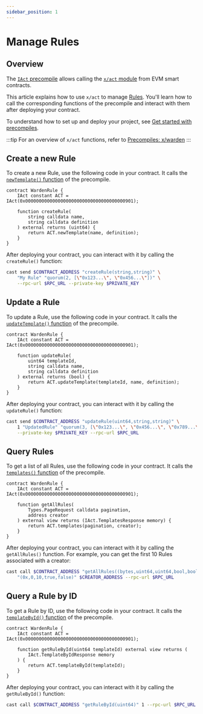 ```yaml
---
sidebar_position: 1
---
```


# Manage Rules

## Overview

The [`IAct` precompile](https://github.com/warden-protocol/wardenprotocol/blob/main/precompiles/act/IAct.sol) allows calling the [`x/act` module](/learn/warden-protocol-modules/x-act) from EVM smart contracts.

This article explains how to use `x/act` to manage [Rules](/learn/warden-protocol-modules/x-act#rule). You'll learn how to call the corresponding functions of the precompile and interact with them after deploying your contract.

To understand how to set up and deploy your project, see [Get started with precompiles](../get-started-with-precompiles).

:::tip
For an overview of `x/act` functions, refer to [Precompiles: x/warden](../../precompiles/x-act#rules)
:::

## Create a new Rule

To create a new Rule, use the following code in your contract. It calls the [`newTemplate()` function](../../precompiles/x-act#create-a-new-rule) of the precompile.

```solidity
contract WardenRule {
    IAct constant ACT = IAct(0x0000000000000000000000000000000000000901);

    function createRule(
        string calldata name,
        string calldata definition
    ) external returns (uint64) {
        return ACT.newTemplate(name, definition);
    }
}
```

After deploying your contract, you can interact with it by calling the `createRule()` function:

```bash
cast send $CONTRACT_ADDRESS "createRule(string,string)" \
    "My Rule" "quorum(2, [\"0x123...\", \"0x456...\"])" \
    --rpc-url $RPC_URL --private-key $PRIVATE_KEY
```

## Update a Rule

To update a Rule, use the following code in your contract. It calls the [`updateTemplate()` function](../../precompiles/x-act#update-a-rule) of the precompile.

```solidity
contract WardenRule {
    IAct constant ACT = IAct(0x0000000000000000000000000000000000000901);

    function updateRule(
        uint64 templateId,
        string calldata name,
        string calldata definition
    ) external returns (bool) {
        return ACT.updateTemplate(templateId, name, definition);
    }
}
```

After deploying your contract, you can interact with it by calling the `updateRule()` function:

```bash
cast send $CONTRACT_ADDRESS "updateRule(uint64,string,string)" \
    1 "UpdatedRule" "quorum(3, [\"0x123...\", \"0x456...\", \"0x789...\"])" \
    --private-key $PRIVATE_KEY --rpc-url $RPC_URL
```

## Query Rules

To get a list of all Rules, use the following code in your contract. It calls the [`templates()` function](../../precompiles/x-act#query-rules) of the precompile.

```solidity
contract WardenRule {
    IAct constant ACT = IAct(0x0000000000000000000000000000000000000901);

    function getAllRules(
        Types.PageRequest calldata pagination,
        address creator
    ) external view returns (IAct.TemplatesResponse memory) {
        return ACT.templates(pagination, creator);
    }
}
```

After deploying your contract, you can interact with it by calling the `getAllRules()` function. For example, you can get the first 10 Rules associated with a creator:

```bash
cast call $CONTRACT_ADDRESS "getAllRules((bytes,uint64,uint64,bool,bool),address)" \
    "(0x,0,10,true,false)" $CREATOR_ADDRESS --rpc-url $RPC_URL
```

## Query a Rule by ID

To get a Rule by ID, use the following code in your contract. It calls the [`templateById()` function](../../precompiles/x-act#query-a-rule-by-id) of the precompile.

```solidity
contract WardenRule {
    IAct constant ACT = IAct(0x0000000000000000000000000000000000000901);

    function getRuleById(uint64 templateId) external view returns (
        IAct.TemplateByIdResponse memory
    ) {
        return ACT.templateById(templateId);
    }
}
```

After deploying your contract, you can interact with it by calling the `getRuleById()` function:

```bash
cast call $CONTRACT_ADDRESS "getRuleById(uint64)" 1 --rpc-url $RPC_URL
```
